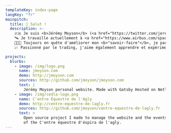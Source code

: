 ```yaml
---
templateKey: index-page
langKey: "fr"
mainpitch:
  title: 👋 Salut !
  description: >-
    🇫🇷 Je suis <b>Jérémy Moyson</b> (<a href="https://twitter.com/jeremymoyson">@jeremymoyson</a>) <a href="https://www.linkedin.com/in/jmoyson">Ingénieur logiciel</a> à <b>Toulouse, France</b>.<br />
    🛰️ Je travaille actuellement à <a href="https://www.airbus.com/space.html">Airbus Defence and Space</a> en tant que <b>"Product Owner"</b>.<br />
    👨🏻‍💻 Toujours en quête d'améliorer mon <b>"savoir-faire"</b>, je partage sur mon <a href="https://jmoyson.com/blog">blog</a> les connaissances acquises durant le développement de mes <a href="https://jmoyson.com/projects">projets</a> personnels.<br />
    📈 Passionné par le trading, j'aime également apprendre et expérimenter de nouvelles idées de trading, que vous pouvez également retrouver sur le <a href="https://jmoyson.com/blog">blog</a> ou sur <a href="https://www.tradingview.com/u/jmoyson/">Trading View</a>.

projects:
  blurbs:
    - image: /img/logo.png
      name: jmoyson.com
      demo: http://jmoyson.com
      sources: http://github.com/jmoyson/jmoyson.com
      text: |
        Jérémy Moyson personal website. Made with Gatsby Hosted on Netlify.
    - image: /img/cedla-logo.png
      name: C'entre Équestre de l'Agly
      demo: http://centre-equestre-de-lagly.fr
      sources: http://github.com/jmoyson/centre-equestre-de-lagly.fr
      text: >
        Open source project I made to manage the website and the events
        of the C'entre équestre d'éspira de l'agly.
---
```

